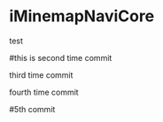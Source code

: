 # iMinemapNaviCore
test

#this is second time commit 

third time commit

fourth time commit

#5th commit
